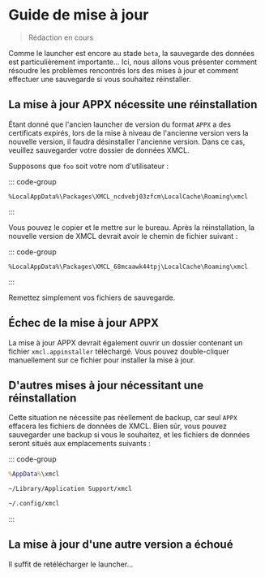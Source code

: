 # Guide de mise à jour

> Rédaction en cours

Comme le launcher est encore au stade `beta`, la sauvegarde des données est particulièrement importante... Ici, nous allons vous présenter comment résoudre les problèmes rencontrés lors des mises à jour et comment effectuer une sauvegarde si vous souhaitez réinstaller.

## La mise à jour APPX nécessite une réinstallation

Étant donné que l'ancien launcher de version du format `APPX` a des certificats expirés, lors de la mise à niveau de l'ancienne version vers la nouvelle version, il faudra désinstaller l'ancienne version. Dans ce cas, veuillez sauvegarder votre dossier de données XMCL.

Supposons que `foo` soit votre nom d'utilisateur :

::: code-group
```[Windows (APPX)]
%LocalAppData%\Packages\XMCL_ncdvebj03zfcm\LocalCache\Roaming\xmcl
```
:::

Vous pouvez le copier et le mettre sur le bureau. Après la réinstallation, la nouvelle version de XMCL devrait avoir le chemin de fichier suivant :

::: code-group
```[Windows (APPX)]
%LocalAppData%\Packages\XMCL_68mcaawk44tpj\LocalCache\Roaming\xmcl
```
:::

Remettez simplement vos fichiers de sauvegarde.

## Échec de la mise à jour APPX

La mise à jour APPX devrait également ouvrir un dossier contenant un fichier `xmcl.appinstaller` téléchargé. Vous pouvez double-cliquer manuellement sur ce fichier pour installer la mise à jour.

## D'autres mises à jour nécessitant une réinstallation

Cette situation ne nécessite pas réellement de backup, car seul `APPX` effacera les fichiers de données de XMCL. Bien sûr, vous pouvez sauvegarder une backup si vous le souhaitez, et les fichiers de données seront situés aux emplacements suivants :

::: code-group
```cmd [Windows]
%AppData%\xmcl
```
```sh [macOS]
~/Library/Application Support/xmcl
```
```sh [Linux]
~/.config/xmcl
```
:::

## La mise à jour d'une autre version a échoué

Il suffit de retélécharger le launcher...